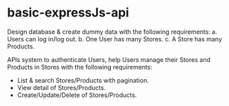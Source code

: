 # basic-expressJs-api
Design database & create dummy data with the following
requirements:
a. Users can log in/log out.
b. One User has many Stores.
c. A Store has many Products.

APIs system to authenticate Users, help Users manage their Stores and Products in Stores with the
following requirements:
+ List & search Stores/Products with pagination.
+ View detail of Stores/Products.
+ Create/Update/Delete of Stores/Products.
